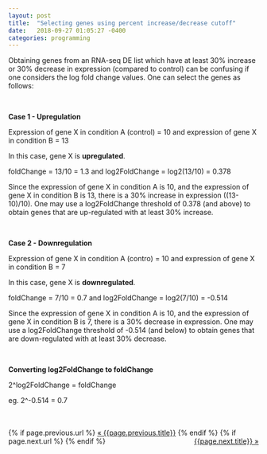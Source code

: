 ```yaml
---
layout: post
title:  "Selecting genes using percent increase/decrease cutoff"
date:   2018-09-27 01:05:27 -0400
categories: programming
---
```

Obtaining genes from an RNA-seq DE list which have at least 30% increase or 30% decrease in expression (compared to control) can be confusing if one considers the log fold change values. One can select the genes as follows:

<br> 

**Case 1 - Upregulation**

Expression of gene X in condition A (control) = 10 and expression of gene X in condition B = 13

In this case, gene X is **upregulated**. 

foldChange = 13/10 = 1.3 and log2FoldChange = log2(13/10) = 0.378

Since the expression of gene X in condition A is 10, and the expression of gene X in condition B is 13, there is a 30% increase in expression ((13-10)/10). One may use a log2FoldChange threshold of 0.378 (and above) to obtain genes that are up-regulated with at least 30% increase. 

<br>

**Case 2 - Downregulation**

Expression of gene X in condition A (contro) = 10 and expression of gene X in condition B = 7

In this case, gene X is **downregulated**.

foldChange = 7/10 = 0.7 and log2FoldChange = log2(7/10) = -0.514

Since the expression of gene X in condition A is 10, and the expression of gene X in condition B is 7, there is a 30% decrease in expression. One may use a log2FoldChange threshold of -0.514 (and below) to obtain genes that are down-regulated with at least 30% decrease.

<br>

**Converting log2FoldChange to foldChange**

2^log2FoldChange = foldChange

eg. 2^-0.514 = 0.7


<br>
<br>


<div class="Previous-next">
  {% if page.previous.url %}
    <a class="previous" href="{{page.previous.url}}">&laquo; {{page.previous.title}}</a>
  {% endif %}
  {% if page.next.url %}
    <a class="next" style="float:right" href="{{page.next.url}}">{{page.next.title}} &raquo;</a>
  {% endif %}
</div>
